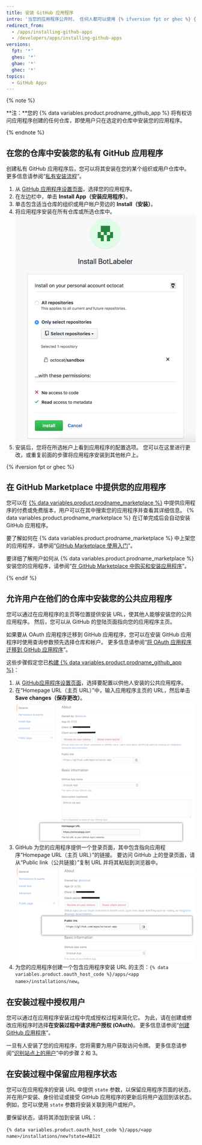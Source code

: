 ```yaml
---
title: 安装 GitHub 应用程序
intro: '当您的应用程序公开时， 任何人都可以使用 {% ifversion fpt or ghec %} {% data variables.product.prodname_marketplace %} 或 {% endif %}安装 URL 在其仓库中安装该应用程序。 当您的应用程序为私有时，只有您能将该应用程序安装在您自己的仓库中。'
redirect_from:
  - /apps/installing-github-apps
  - /developers/apps/installing-github-apps
versions:
  fpt: '*'
  ghes: '*'
  ghae: '*'
  ghec: '*'
topics:
  - GitHub Apps
---
```


{% note %}

**注：**您的 {% data variables.product.prodname_github_app %} 将有权访问应用程序创建的任何仓库，即使用户只在选定的仓库中安装您的应用程序。

{% endnote %}

## 在您的仓库中安装您的私有 GitHub 应用程序

创建私有 GitHub 应用程序后，您可以将其安装在您的某个组织或用户仓库中。 更多信息请参阅“[私有安装流程](/apps/managing-github-apps/making-a-github-app-public-or-private/#private-installation-flow)”。

1. 从 [GitHub 应用程序设置页面](https://github.com/settings/apps)，选择您的应用程序。
2. 在左边栏中，单击 **Install App（安装应用程序）**。
3. 单击包含适当仓库的组织或用户帐户旁边的 **Install（安装）**。
4. 将应用程序安装在所有仓库或所选仓库中。 ![应用程序安装权限](/assets/images/install_permissions.png)
5. 安装后，您将在所选帐户上看到应用程序的配置选项。 您可以在这里进行更改，或重复前面的步骤将应用程序安装到其他帐户上。

{% ifversion fpt or ghec %}
## 在 GitHub Marketplace 中提供您的应用程序

您可以在 [{% data variables.product.prodname_marketplace %}](https://github.com/marketplace) 中提供应用程序的付费或免费版本，用户可以在其中搜索您的应用程序并查看其详细信息。 {% data variables.product.prodname_marketplace %} 在订单完成后会自动安装 GitHub 应用程序。

要了解如何在 {% data variables.product.prodname_marketplace %} 中上架您的应用程序，请参阅“[GitHub Marketplace 使用入门](/marketplace/getting-started/)”。

要详细了解用户如何从 {% data variables.product.prodname_marketplace %} 安装您的应用程序，请参阅“[在 GitHub Marketplace 中购买和安装应用程序](/articles/purchasing-and-installing-apps-in-github-marketplace)”。

{% endif %}

## 允许用户在他们的仓库中安装您的公共应用程序

您可以通过在应用程序的主页等位置提供安装 URL，使其他人能够安装您的公共应用程序。 然后，您可以从 GitHub 的登陆页面指向您的应用程序主页。

 如果要从 OAuth 应用程序迁移到 GitHub 应用程序，您可以在安装 GitHub 应用程序时使用查询参数预先选择仓库和帐户。 更多信息请参阅“[将 OAuth 应用程序迁移到 GitHub 应用程序](/apps/migrating-oauth-apps-to-github-apps/)”。

这些步骤假定您已[构建 {% data variables.product.prodname_github_app %}](/apps/building-github-apps/)：

1. 从 [GitHub应用程序设置页面](https://github.com/settings/apps)，选择要配置以供他人安装的公共应用程序。
2. 在“Homepage URL（主页 URL）”中，输入应用程序主页的 URL，然后单击 **Save changes（保存更改）**。 ![主页 URL](/assets/images/github-apps/github_apps_homepageURL.png)
3. GitHub 为您的应用程序提供一个登录页面，其中包含指向应用程序“Homepage URL（主页 URL）”的链接。 要访问 GitHub 上的登录页面，请从“Public link（公共链接）”复制 URL 并将其粘贴到浏览器中。 ![公共链接](/assets/images/github-apps/github_apps_public_link.png)
4. 为您的应用程序创建一个包含应用程序安装 URL 的主页：`{% data variables.product.oauth_host_code %}/apps/<app name>/installations/new`。

## 在安装过程中授权用户

您可以通过在应用程序安装过程中完成授权过程来简化它。 为此，请在创建或修改应用程序时选择**在安装过程中请求用户授权 (OAuth)**。 更多信息请参阅“[创建 GitHub 应用程序](/apps/building-github-apps/creating-a-github-app/)”。

一旦有人安装了您的应用程序，您将需要为用户获取访问令牌。 更多信息请参阅“[识别站点上的用户](/apps/building-github-apps/identifying-and-authorizing-users-for-github-apps/#identifying-users-on-your-site)”中的步骤 2 和 3。
## 在安装过程中保留应用程序状态

您可以在应用程序的安装 URL 中提供 `state` 参数，以保留应用程序页面的状态，并在用户安装、身份验证或接受 GitHub 应用程序的更新后将用户返回到该状态。 例如，您可以使用 `state` 参数将安装关联到用户或帐户。

要保留状态，请将其添加到安装 URL：

`{% data variables.product.oauth_host_code %}/apps/<app name>/installations/new?state=AB12t`
